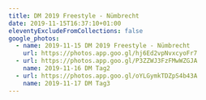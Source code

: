 ```yaml
---
title: DM 2019 Freestyle - Nümbrecht
date: 2019-11-15T16:37:10+01:00
eleventyExcludeFromCollections: false
google_photos:
  - name: 2019-11-15 DM 2019 Freestyle - Nümbrecht
    url: https://photos.app.goo.gl/hj6Ed2vpNvxcyoFr7
  - url: https://photos.app.goo.gl/P3ZZWJ3FzFMwWZGJA
    name: 2019-11-16 DM Tag2
  - url: https://photos.app.goo.gl/oYLGymkTDZpS4b43A
    name: 2019-11-17 DM Tag3
---
```

